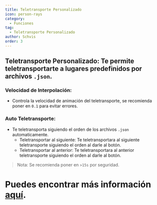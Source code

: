 ```yaml
---
title: Teletransporte Personalizado
icon: person-rays
category:
  - Funciones
tag:
  - Teletransporte Personalizado
author: Schvis
order: 3
---
```


## Teletransporte Personalizado: Te permite teletransportarte a lugares predefinidos por archivos `.json`.
### Velocidad de Interpolación:
- Controla la velocidad de animación del teletransporte, se recomienda poner en `0.1` para evitar errores.
### Auto Teletransporte:
- Te teletransporta siguiendo el orden de los archivos `.json` automaticamente.
    - Teletransportar al siguiente: Te teletransportara al siguiente teletransporte siguiendo el orden al darle al botón.
    - Teletransportar al anterior: Te teletransportara al anterior teletransporte siguiendo el orden al darle al botón.
> Nota: Se recomienda poner en `>15s` por seguridad.

# Puedes encontrar más información [aquí](../.././guide/custom-tp-setting.md).

